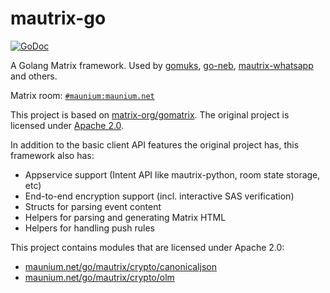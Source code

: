 # mautrix-go
[![GoDoc](https://godoc.org/maunium.net/go/mautrix?status.svg)](https://godoc.org/maunium.net/go/mautrix)

A Golang Matrix framework. Used by [gomuks](https://matrix.org/docs/projects/client/gomuks),
[go-neb](https://github.com/matrix-org/go-neb), [mautrix-whatsapp](https://github.com/tulir/mautrix-whatsapp)
and others.

Matrix room: [`#maunium:maunium.net`](https://to.chat.imzqqq.top/#/#maunium:maunium.net)

This project is based on [matrix-org/gomatrix](https://github.com/matrix-org/gomatrix).
The original project is licensed under [Apache 2.0](https://github.com/matrix-org/gomatrix/blob/master/LICENSE).

In addition to the basic client API features the original project has, this framework also has:

* Appservice support (Intent API like mautrix-python, room state storage, etc)
* End-to-end encryption support (incl. interactive SAS verification)
* Structs for parsing event content
* Helpers for parsing and generating Matrix HTML
* Helpers for handling push rules

This project contains modules that are licensed under Apache 2.0:

* [maunium.net/go/mautrix/crypto/canonicaljson](crypto/canonicaljson)
* [maunium.net/go/mautrix/crypto/olm](crypto/olm)
